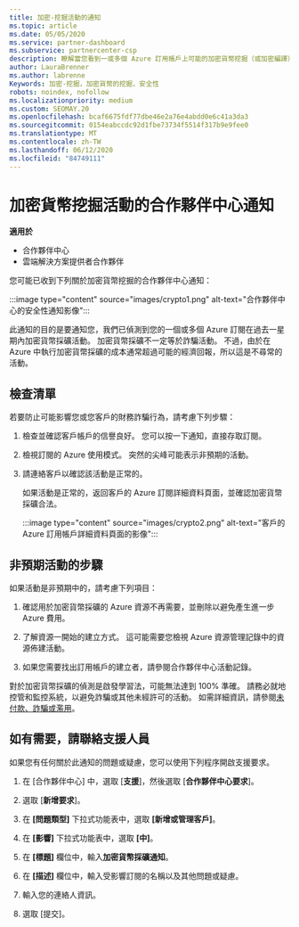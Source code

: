 ```yaml
---
title: 加密-挖掘活動的通知
ms.topic: article
ms.date: 05/05/2020
ms.service: partner-dashboard
ms.subservice: partnercenter-csp
description: 瞭解當您看到一或多個 Azure 訂用帳戶上可能的加密貨幣挖掘（或加密編譯）的相關通知時，所代表的意義。
author: LauraBrenner
ms.author: labrenne
Keywords: 加密-挖掘，加密貨幣的挖掘，安全性
robots: noindex, nofollow
ms.localizationpriority: medium
ms.custom: SEOMAY.20
ms.openlocfilehash: bcaf6675fdf77dbe46e2a76e4abdd0e6c41a3da3
ms.sourcegitcommit: 0154eabccdc92d1fbe73734f5514f317b9e9fee0
ms.translationtype: MT
ms.contentlocale: zh-TW
ms.lasthandoff: 06/12/2020
ms.locfileid: "84749111"
---
```

# <a name="partner-center-notification-for-cryptocurrency-mining-activity"></a>加密貨幣挖掘活動的合作夥伴中心通知

**適用於**

-  合作夥伴中心
-  雲端解決方案提供者合作夥伴

您可能已收到下列關於加密貨幣挖掘的合作夥伴中心通知：

:::image type="content" source="images/crypto1.png" alt-text="合作夥伴中心的安全性通知影像":::

此通知的目的是要通知您，我們已偵測到您的一個或多個 Azure 訂閱在過去一星期內加密貨幣採礦活動。 加密貨幣採礦不一定等於詐騙活動。 不過，由於在 Azure 中執行加密貨幣採礦的成本通常超過可能的經濟回報，所以這是不尋常的活動。

## <a name="checklist"></a>檢查清單

若要防止可能影響您或您客戶的財務詐騙行為，請考慮下列步驟：

1. 檢查並確認客戶帳戶的信譽良好。 您可以按一下通知，直接存取訂閱。

2. 檢視訂閱的 Azure 使用模式。 突然的尖峰可能表示非預期的活動。

3. 請連絡客戶以確認該活動是正常的。

   如果活動是正常的，返回客戶的 Azure 訂閱詳細資料頁面，並確認加密貨幣採礦合法。

   :::image type="content" source="images/crypto2.png" alt-text="客戶的 Azure 訂用帳戶詳細資料頁面的影像":::

## <a name="steps-for-unexpected-activity"></a>非預期活動的步驟

如果活動是非預期中的，請考慮下列項目：

1. 確認用於加密貨幣採礦的 Azure 資源不再需要，並刪除以避免產生進一步 Azure 費用。

2. 了解資源一開始的建立方式。 這可能需要您檢視 Azure 資源管理記錄中的資源佈建活動。

3. 如果您需要找出訂用帳戶的建立者，請參閱合作夥伴中心活動記錄。

對於加密貨幣採礦的偵測是啟發學習法，可能無法達到 100% 準確。 請務必就地控管和監控系統，以避免詐騙或其他未經許可的活動。 如需詳細資訊，請參閱[未付款、詐騙或濫用](https://docs.microsoft.com/partner-center/non-payment--fraud--or-misuse)。

## <a name="contact-support-if-needed"></a>如有需要，請聯絡支援人員

如果您有任何關於此通知的問題或疑慮，您可以使用下列程序開啟支援要求。

1. 在 [合作夥伴中心] 中，選取 [**支援**]，然後選取 [**合作夥伴中心要求**]。

2. 選取 [**新增要求**]。 

3. 在 **\[問題類型\]** 下拉式功能表中，選取 **\[新增或管理客戶\]**。

4. 在 **\[影響\]** 下拉式功能表中，選取 **\[中\]**。

5. 在 **\[標題\]** 欄位中，輸入**加密貨幣採礦通知**。

6. 在 **\[描述\]** 欄位中，輸入受影響訂閱的名稱以及其他問題或疑慮。

7. 輸入您的連絡人資訊。

8. 選取 [提交]。
